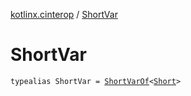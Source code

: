 [kotlinx.cinterop](index.md) / [ShortVar](./-short-var.md)

# ShortVar

`typealias ShortVar = `[`ShortVarOf`](-short-var-of/index.md)`<`[`Short`](https://kotlinlang.org/api/latest/jvm/stdlib/kotlin/-short/index.html)`>`